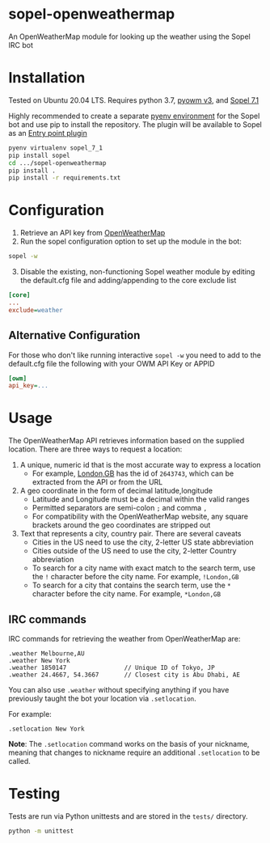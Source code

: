 # sopel-openweathermap
An OpenWeatherMap module for looking up the weather using the Sopel IRC bot

# Installation
Tested on Ubuntu 20.04 LTS. Requires python 3.7, [pyowm v3](https://github.com/csparpa/pyowm), and
[Sopel 7.1](https://github.com/sopel-irc/sopel)

Highly recommended to create a separate [pyenv environment](https://realpython.com/intro-to-pyenv/)
for the Sopel bot and use pip to install the repository. The plugin will be available to Sopel
as an [Entry point plugin](https://sopel.chat/docs/plugin.html#term-Entry-point-plugin)

```bash
pyenv virtualenv sopel_7_1
pip install sopel
cd .../sopel-openweathermap
pip install .
pip install -r requirements.txt
```

# Configuration
1. Retrieve an API key from [OpenWeatherMap](https://openweathermap.org/api)
2. Run the sopel configuration option to set up the module in the bot:
```bash
sopel -w
```
3. Disable the existing, non-functioning Sopel weather module by editing the default.cfg file and
adding/appending to the core exclude list
```ini
[core]
...
exclude=weather
```

## Alternative Configuration
For those who don't like running interactive ```sopel -w``` you need to add to the default.cfg file
 the following with your OWM API Key or APPID
```ini
[owm]
api_key=...
```


# Usage

The OpenWeatherMap API retrieves information based on the supplied location. There are three
ways to request a location:

1. A unique, numeric id that is the most accurate way to express a location
   * For example, [London,GB](https://openweathermap.org/city/2643743) has the id of ```2643743```, which can be extracted from the API or from the URL
2. A geo coordinate in the form of decimal latitude,longitude
   * Latitude and Longitude must be a decimal within the valid ranges
   * Permitted separators are semi-colon ```;``` and comma ```,```
   * For compatibility with the OpenWeatherMap website, any square brackets around the geo coordinates are stripped out
3. Text that represents a city, country pair. There are several caveats
   * Cities in the US need to use the city, 2-letter US state abbreviation
   * Cities outside of the US need to use the city, 2-letter Country abbreviation
   * To search for a city name with exact match to the search term, use the ```!``` character before the city name. For example, ```!London,GB```
   * To search for a city that contains the search term, use the ```*``` character before the city name. For example, ```*London,GB```


## IRC commands
IRC commands for retrieving the weather from OpenWeatherMap are:
```
.weather Melbourne,AU
.weather New York
.weather 1850147                // Unique ID of Tokyo, JP
.weather 24.4667, 54.3667       // Closest city is Abu Dhabi, AE
```

You can also use ```.weather``` without specifying anything if you have previously taught the bot your location via ```.setlocation```.

For example:
```
.setlocation New York
```
**Note**: The ```.setlocation``` command works on the basis of your nickname, meaning that changes to nickname require an additional ```.setlocation``` to be called.

# Testing

Tests are run via Python unittests and are stored in the ```tests/``` directory.
```bash
python -m unittest
```

